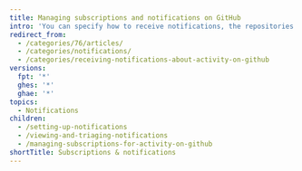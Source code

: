 ```yaml
---
title: Managing subscriptions and notifications on GitHub
intro: 'You can specify how to receive notifications, the repositories you are interested in, and the types of activity you want to hear about.'
redirect_from:
  - /categories/76/articles/
  - /categories/notifications/
  - /categories/receiving-notifications-about-activity-on-github
versions:
  fpt: '*'
  ghes: '*'
  ghae: '*'
topics:
  - Notifications
children:
  - /setting-up-notifications
  - /viewing-and-triaging-notifications
  - /managing-subscriptions-for-activity-on-github
shortTitle: Subscriptions & notifications
---
```


